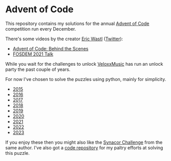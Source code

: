 # Advent of Code

This repository contains my solutions for the annual [Advent of Code](https://adventofcode.com)
competition run every December.

There's some videos by the creator [Eric Wastl](http://was.tl/) ([Twitter](https://twitter.com/ericwastl)):

  * [Advent of Code: Behind the Scenes](https://www.youtube.com/watch?v=CFWuwNDOnIo)
  * [FOSDEM 2021 Talk](https://ftp.osuosl.org/pub/fosdem/2021/D.perl/adventofcode.webm)

While you wait for the challenges to unlock [VeloxxMusic](https://www.twitch.tv/veloxxmusic) has run an unlock party the past couple of years.

For now I've chosen to solve the puzzles using python, mainly for simplicity.

  * [2015](./2015/README.md)
  * [2016](./2016/README.md)
  * [2017](./2017/README.md)
  * [2018](./2018/README.md)
  * [2019](./2019/README.md)
  * [2020](./2020/README.md)
  * [2021](./2021/README.md)
  * [2022](./2022/README.md)
  * [2023](./2023/README.md)

If you enjoy these then you might also like the [Synacor Challenge](https://challenge.synacor.com/) from
the same author. I've also got a [code repository](https://github.com/rvaughan/synacor-challenge) for my paltry efforts at solving this puzzle.

